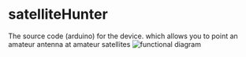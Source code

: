 # satelliteHunter
The source code (arduino) for the device. which allows you to point an amateur antenna at amateur satellites
![functional diagram](https://github.com/NSV47/satelliteHunter/blob/main/functional%20diagram.svg)
